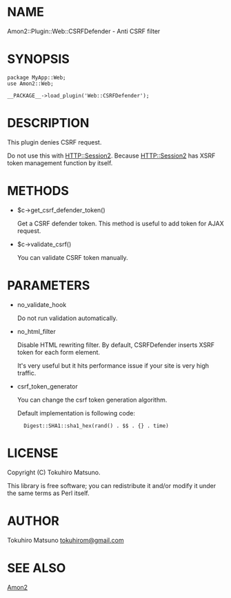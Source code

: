 # NAME

Amon2::Plugin::Web::CSRFDefender - Anti CSRF filter

# SYNOPSIS

    package MyApp::Web;
    use Amon2::Web;

    __PACKAGE__->load_plugin('Web::CSRFDefender');

# DESCRIPTION

This plugin denies CSRF request.

Do not use this with [HTTP::Session2](https://metacpan.org/pod/HTTP::Session2). Because [HTTP::Session2](https://metacpan.org/pod/HTTP::Session2) has XSRF token management function by itself.

# METHODS

- $c->get\_csrf\_defender\_token()

    Get a CSRF defender token. This method is useful to add token for AJAX request.

- $c->validate\_csrf()

    You can validate CSRF token manually.

# PARAMETERS

- no\_validate\_hook

    Do not run validation automatically.

- no\_html\_filter

    Disable HTML rewriting filter. By default, CSRFDefender inserts XSRF token for each form element.

    It's very useful but it hits performance issue if your site is very high traffic.

- csrf\_token\_generator

    You can change the csrf token generation algorithm.

    Default implementation is following code:

        Digest::SHA1::sha1_hex(rand() . $$ . {} . time)

# LICENSE

Copyright (C) Tokuhiro Matsuno.

This library is free software; you can redistribute it and/or modify
it under the same terms as Perl itself.

# AUTHOR

Tokuhiro Matsuno <tokuhirom@gmail.com>

# SEE ALSO

[Amon2](https://metacpan.org/pod/Amon2)
